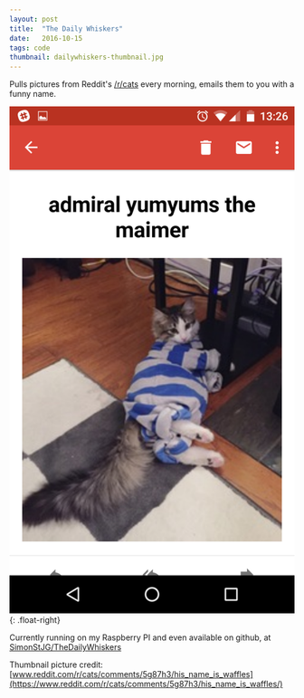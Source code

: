 ```yaml
---
layout: post
title:  "The Daily Whiskers"
date:   2016-10-15
tags: code
thumbnail: dailywhiskers-thumbnail.jpg
---
```


Pulls pictures from Reddit's [/r/cats](https://www.reddit.com/r/cats) every morning, emails them to you with a funny name.  

![Example Daily Whiskers](/images/daily-whiskers-full.png){: .float-right}

Currently running on my Raspberry PI and even available on github, at [SimonStJG/TheDailyWhiskers](https://github.com/SimonStJG/TheDailyWhiskers)

Thumbnail picture credit: [www.reddit.com/r/cats/comments/5g87h3/his_name_is_waffles](https://www.reddit.com/r/cats/comments/5g87h3/his_name_is_waffles/)